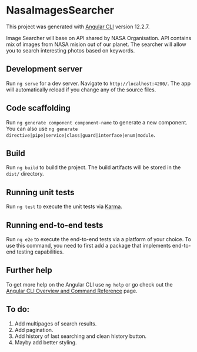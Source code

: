 # NasaImagesSearcher

This project was generated with [Angular CLI](https://github.com/angular/angular-cli) version 12.2.7.

Image Searcher will base on API shared by NASA Organisation. API contains mix of images from NASA mision out of our planet. The searcher will allow you to search interesting photos based on keywords. 

## Development server

Run `ng serve` for a dev server. Navigate to `http://localhost:4200/`. The app will automatically reload if you change any of the source files.

## Code scaffolding

Run `ng generate component component-name` to generate a new component. You can also use `ng generate directive|pipe|service|class|guard|interface|enum|module`.

## Build

Run `ng build` to build the project. The build artifacts will be stored in the `dist/` directory.

## Running unit tests

Run `ng test` to execute the unit tests via [Karma](https://karma-runner.github.io).

## Running end-to-end tests

Run `ng e2e` to execute the end-to-end tests via a platform of your choice. To use this command, you need to first add a package that implements end-to-end testing capabilities.

## Further help

To get more help on the Angular CLI use `ng help` or go check out the [Angular CLI Overview and Command Reference](https://angular.io/cli) page.

## To do:

1. Add multipages of search results.
2. Add pagination.
3. Add history of last searching and clean history button.
4. Mayby add better styling.
